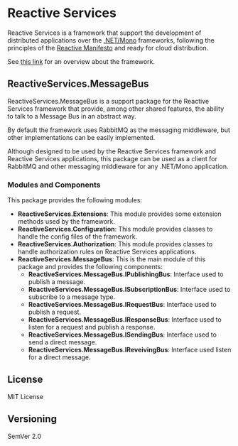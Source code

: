 # Reactive Services

Reactive Services is a framework that support the development of distributed applications over the [.NET/Mono](http://www.mono-project.com/) frameworks, following the principles of the [Reactive Manifesto](http://www.reactivemanifesto.org) and ready for cloud distribution.

See [this link](http://reactiveservices.github.io) for an overview about the framework.

## ReactiveServices.MessageBus

ReactiveServices.MessageBus is a support package for the Reactive Services framework that provide, among other shared features, the ability to talk to a Message Bus in an abstract way.

By default the framework uses RabbitMQ as the messaging middleware, but other implementations can be easily implemented.

Although designed to be used by the Reactive Services framework and Reactive Services applications, this package can be used as a client for RabbitMQ and other messaging middleware for any .NET/Mono application.

### Modules and Components

This package provides the following modules:

- **ReactiveServices.Extensions**: This module provides some extension methods used by the framework.
- **ReactiveServices.Configuration**: This module provides classes to handle the config files of the framework.
- **ReactiveServices.Authorization**: This module provides classes to handle authorization rules on Reactive Services applications.
- **ReactiveServices.MessageBus**: This is the main module of this package and provides the following components:
	- **ReactiveServices.MessageBus.IPublishingBus**: Interface used to publish a message.
	- **ReactiveServices.MessageBus.ISubscriptionBus**: Interface used to subscribe to a message type.
	- **ReactiveServices.MessageBus.IRequestBus**: Interface used to publish a request.
	- **ReactiveServices.MessageBus.IResponseBus**: Interface used to listen for a request and publish a response.
	- **ReactiveServices.MessageBus.ISendingBus**: Interface used to send a direct message.
	- **ReactiveServices.MessageBus.IReveivingBus**: Interface used listen for a direct message.

## License

MIT License

## Versioning

SemVer 2.0